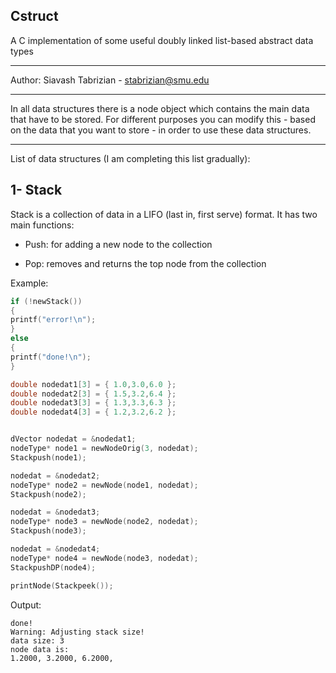 ## Cstruct
A C implementation of some useful doubly linked list-based abstract data types

-----------

Author: Siavash Tabrizian - stabrizian@smu.edu

-----------

In all data structures there is a node object 
which contains the main data that have to be stored.
For different purposes you can modify this  - based on the data that you want to store - 
in order to use these data structures.

-----------

List of data structures (I am completing this list gradually):

## 1- Stack

Stack is a collection of data in a LIFO (last in, first serve) format. 
It has two main functions:

- Push: for adding a new node to the collection

- Pop: removes and returns the top node from the collection

Example:

```c
if (!newStack())
{
printf("error!\n");
}
else
{
printf("done!\n");
}

double nodedat1[3] = { 1.0,3.0,6.0 };
double nodedat2[3] = { 1.5,3.2,6.4 };
double nodedat3[3] = { 1.3,3.3,6.3 };
double nodedat4[3] = { 1.2,3.2,6.2 };


dVector nodedat = &nodedat1;
nodeType* node1 = newNodeOrig(3, nodedat);
Stackpush(node1);

nodedat = &nodedat2;
nodeType* node2 = newNode(node1, nodedat);
Stackpush(node2);

nodedat = &nodedat3;
nodeType* node3 = newNode(node2, nodedat);
Stackpush(node3);

nodedat = &nodedat4;
nodeType* node4 = newNode(node3, nodedat);
StackpushDP(node4);

printNode(Stackpeek());
```
Output:

```
done!
Warning: Adjusting stack size!
data size: 3
node data is:
1.2000, 3.2000, 6.2000,
```
